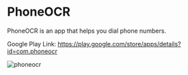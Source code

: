 # PhoneOCR

PhoneOCR is an app that helps you dial phone numbers.

Google Play Link:
https://play.google.com/store/apps/details?id=com.phoneocr

![phoneocr](https://github.com/Lozovskij/phone_ocr/assets/56762093/08e95870-47dc-4bbf-bc1a-db9e0ff95469)
